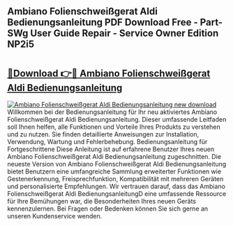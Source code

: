 ## Ambiano Folienschweißgerat Aldi Bedienungsanleitung PDF Download Free - Part-SWg User Guide Repair - Service Owner Edition NP2i5

# <h2><a href="http://df1qqli.blite.top/?on=Ambiano+Folienschwei%c3%9fgerat+Aldi+Bedienungsanleitung">🔗Download 👉🔴 Ambiano Folienschweißgerat Aldi Bedienungsanleitung</a></h2>

[![Ambiano Folienschweißgerat Aldi Bedienungsanleitung new download](https://i.imgur.com/lujVjoI.png)](http://df1qqli.blite.top/?on=Ambiano+Folienschwei%c3%9fgerat+Aldi+Bedienungsanleitung)
Willkommen bei der Bedienungsanleitung für Ihr neu aktiviertes Ambiano Folienschweißgerat Aldi Bedienungsanleitung. Dieser umfassende Leitfaden soll Ihnen helfen, alle Funktionen und Vorteile Ihres Produkts zu verstehen und zu nutzen. Sie finden detaillierte Anweisungen zur Installation, Verwendung, Wartung und Fehlerbehebung. Bedienungsanleitung für Fortgeschrittene Diese Anleitung ist auf erfahrene Benutzer Ihres neuen Ambiano Folienschweißgerat Aldi Bedienungsanleitung zugeschnitten. Die neueste Version von Ambiano Folienschweißgerat Aldi Bedienungsanleitung bietet Benutzern eine umfangreiche Sammlung erweiterter Funktionen wie Gestenerkennung, Freisprechfunktion, Kompatibilität mit mehreren Geräten und personalisierte Empfehlungen. Wir vertrauen darauf, dass das Ambiano Folienschweißgerat Aldi BedienungsanleitungD eine umfassende Ressource für Ihre Bemühungen war, die Besonderheiten Ihres neuen Geräts kennenzulernen. Bei Fragen oder Bedenken können Sie sich gerne an unseren Kundenservice wenden.
